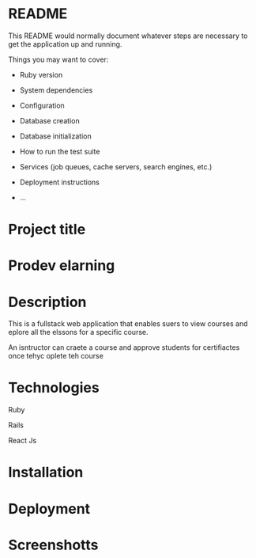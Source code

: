 # README

This README would normally document whatever steps are necessary to get the
application up and running.

Things you may want to cover:

* Ruby version

* System dependencies

* Configuration

* Database creation

* Database initialization

* How to run the test suite

* Services (job queues, cache servers, search engines, etc.)

* Deployment instructions

* ...
# Project title
<h1>Prodev elarning</h1>

# Description
<p> This is a fullstack web application that enables suers to view courses and eplore all the elssons for a specific course. </p>
<p>An isntructor can craete a course and approve students for certifiactes once tehyc oplete teh course</p>

# Technologies
<p>Ruby </p>
<p>Rails</p>
<p>React Js</p>

# Installation
# Deployment
# Screenshotts
<img src="">
